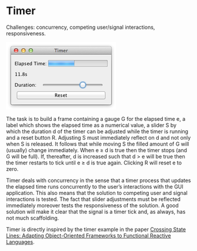 # Timer

Challenges: concurrency, competing user/signal interactions, responsiveness.

![how Timer should work](https://github.com/blalina/timer/blob/main/ScreenShots/timer.ed46b6b4.png)

The task is to build a frame containing a gauge G for the elapsed time e, a label which shows the elapsed time as a numerical value, a slider S by which the duration d of the timer can be adjusted while the timer is running and a reset button R. Adjusting S must immediately reflect on d and not only when S is released. It follows that while moving S the filled amount of G will (usually) change immediately. When e ≥ d is true then the timer stops (and G will be full). If, thereafter, d is increased such that d > e will be true then the timer restarts to tick until e ≥ d is true again. Clicking R will reset e to zero.

Timer deals with concurrency in the sense that a timer process that updates the elapsed time runs concurrently to the user’s interactions with the GUI application. This also means that the solution to competing user and signal interactions is tested. The fact that slider adjustments must be reflected immediately moreover tests the responsiveness of the solution. A good solution will make it clear that the signal is a timer tick and, as always, has not much scaffolding.

Timer is directly inspired by the timer example in the paper [Crossing State Lines: Adapting Object-Oriented Frameworks to Functional Reactive Languages](http://cs.brown.edu/~sk/Publications/Papers/Published/ick-adapt-oo-fwk-frp/paper.pdf).
